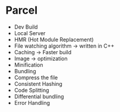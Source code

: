 # Parcel

- Dev Build
- Local Server
- HMR (Hot Module Replacement)
- File watching algorithm -> written in C++
- Caching -> Faster build
- Image -> optimization
- Minification
- Bundling
- Compress the file
- Consistent Hashing
- Code Splitting
- Differential bundling
- Error Handling
